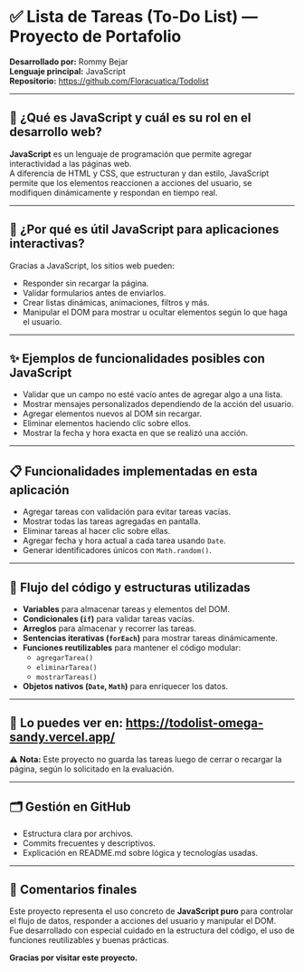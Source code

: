 # ✅ Lista de Tareas (To-Do List) — Proyecto de Portafolio

**Desarrollado por:** Rommy Bejar  
**Lenguaje principal:** JavaScript  
**Repositorio:** https://github.com/Floracuatica/Todolist

---

## 🧠 ¿Qué es JavaScript y cuál es su rol en el desarrollo web?

**JavaScript** es un lenguaje de programación que permite agregar interactividad a las páginas web.  
A diferencia de HTML y CSS, que estructuran y dan estilo, JavaScript permite que los elementos reaccionen a acciones del usuario, se modifiquen dinámicamente y respondan en tiempo real.

---

## 🚀 ¿Por qué es útil JavaScript para aplicaciones interactivas?

Gracias a JavaScript, los sitios web pueden:
- Responder sin recargar la página.
- Validar formularios antes de enviarlos.
- Crear listas dinámicas, animaciones, filtros y más.
- Manipular el DOM para mostrar u ocultar elementos según lo que haga el usuario.

---

## ✨ Ejemplos de funcionalidades posibles con JavaScript

- Validar que un campo no esté vacío antes de agregar algo a una lista.
- Mostrar mensajes personalizados dependiendo de la acción del usuario.
- Agregar elementos nuevos al DOM sin recargar.
- Eliminar elementos haciendo clic sobre ellos.
- Mostrar la fecha y hora exacta en que se realizó una acción.

---

## 📋 Funcionalidades implementadas en esta aplicación

- Agregar tareas con validación para evitar tareas vacías.
- Mostrar todas las tareas agregadas en pantalla.
- Eliminar tareas al hacer clic sobre ellas.
- Agregar fecha y hora actual a cada tarea usando `Date`.
- Generar identificadores únicos con `Math.random()`.

---

## 🔄 Flujo del código y estructuras utilizadas

- **Variables** para almacenar tareas y elementos del DOM.
- **Condicionales (`if`)** para validar tareas vacías.
- **Arreglos** para almacenar y recorrer las tareas.
- **Sentencias iterativas (`forEach`)** para mostrar tareas dinámicamente.
- **Funciones reutilizables** para mantener el código modular:
  - `agregarTarea()`
  - `eliminarTarea()`
  - `mostrarTareas()`
- **Objetos nativos (`Date`, `Math`)** para enriquecer los datos.

---

## 📌 Lo puedes ver en:   https://todolist-omega-sandy.vercel.app/

⚠️ **Nota:** Este proyecto no guarda las tareas luego de cerrar o recargar la página, según lo solicitado en la evaluación.

---

## 🗂️ Gestión en GitHub

- Estructura clara por archivos.
- Commits frecuentes y descriptivos.
- Explicación en README.md sobre lógica y tecnologías usadas.

---

## 💬 Comentarios finales

Este proyecto representa el uso concreto de **JavaScript puro** para controlar el flujo de datos, responder a acciones del usuario y manipular el DOM.  
Fue desarrollado con especial cuidado en la estructura del código, el uso de funciones reutilizables y buenas prácticas.

**Gracias por visitar este proyecto.**
